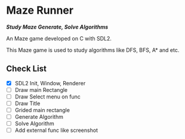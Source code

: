 # Maze Runner

***Study Maze Generate, Solve Algorithms***

An Maze game developed on C with SDL2.

This Maze game is used to study algorithms like DFS, BFS, A* and etc.

## Check List

- [x] SDL2 Init, Window, Renderer
- [ ] Draw main Rectangle
- [ ] Draw Select menu on func
- [ ] Draw Title
- [ ] Grided main rectangle
- [ ] Generate Algorithm
- [ ] Solve Algorithm
- [ ] Add external func like screenshot
